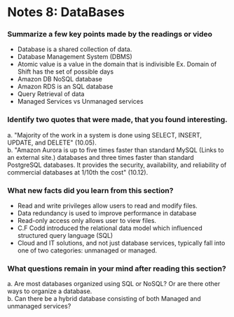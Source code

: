 # Notes 8: DataBases

### Summarize a few key points made by the readings or video
+ Database is a shared collection of data.
+ Database Management System (DBMS) 
+ Atomic value is a value in the domain that is indivisible
Ex. Domain of Shift has the set of possible days
+ Amazon DB  NoSQL database
+ Amazon RDS is an SQL database
+ Query Retrieval of data
+ Managed Services vs Unmanaged services

### Identify two quotes that were made, that you found interesting.
a. "Majority of the work in a system is done using SELECT, INSERT, UPDATE, and DELETE" (10.05). <br/>
b. "Amazon Aurora is up to five times faster than standard MySQL (Links to an external site.) databases and three times faster than standard PostgreSQL databases. It provides the security, availability, and reliability of commercial databases at 1/10th the cost" (10.12).

### What new facts did you learn from this section?
+ Read and write privileges allow users to read and modify files.
+ Data redundancy is used to improve performance in database
+ Read-only access only allows user to view files.
+ C.F Codd introduced the relational data model which influenced structured query language (SQL)
+ Cloud and IT solutions, and not just database services, typically fall into one of two categories: unmanaged or managed.

### What questions remain in your mind after reading this section?
a. Are most databases organized using SQL or NoSQL? Or are there other ways to organize a database. <br/>
b. Can there be a hybrid database consisting of both Managed and unmanaged services?
